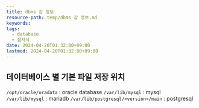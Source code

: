 ```yaml
---
title: dbms 잡 정보
resource-path: temp/dbms 잡 정보.md
keywords:
tags:
  - database
  - 잡지식
date: 2024-04-20T01:32:00+09:00
lastmod: 2024-04-20T01:32:00+09:00
---
```

## 데이터베이스 별 기본 파일 저장 위치
`/opt/oracle/oradata` : oracle database
`/var/lib/mysql` : mysql
`/var/lib/mysql` : mariadb
`/var/lib/postgresql/<version>/main` : postgresql